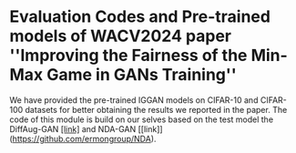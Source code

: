 # Evaluation Codes and Pre-trained models of WACV2024 paper ''Improving the Fairness of the Min-Max Game in GANs Training''

We have provided the pre-trained IGGAN models on CIFAR-10 and CIFAR-100 datasets for better obtaining the results we reported in the paper. The code of this module is build on our selves based on the test model the DiffAug-GAN [[link]](https://github.com/mit-han-lab/data-efficient-gans) and NDA-GAN [[link]] (https://github.com/ermongroup/NDA). 
